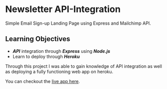 # Newsletter API-Integration
Simple Email Sign-up Landing Page using Express and Mailchimp API.

## Learning Objectives
* ***API*** integration through ***Express*** using ***Node.js***
* Learn to deploy through ***Heroku***

Through this project I was able to gain knowledge of API integration as well as deploying a fully functioning web app on heroku.

You can checkout the [live app here](https://glacial-springs-29520.herokuapp.com/).
